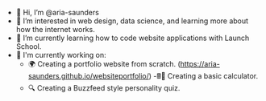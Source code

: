 - 👋 Hi, I’m @aria-saunders
- 👀 I’m interested in web design, data science, and learning more about how the internet works.
- 🌱 I’m currently learning how to code website applications with Launch School.
- 🔨 I'm currently working on:
  - 🌍 Creating a portfolio website from scratch. (https://aria-saunders.github.io/websiteportfolio/)
  -🖩🔢 Creating a basic calculator.
  - 🔍 Creating a Buzzfeed style personality quiz.

<!---
aria-saunders/aria-saunders is a ✨ special ✨ repository because its `README.md` (this file) appears on your GitHub profile.
You can click the Preview link to take a look at your changes.
--->
